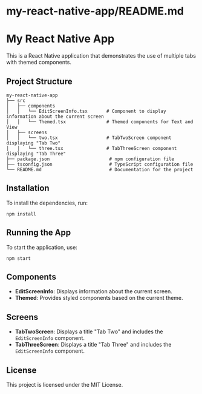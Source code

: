 # my-react-native-app/README.md

# My React Native App

This is a React Native application that demonstrates the use of multiple tabs with themed components.

## Project Structure

```
my-react-native-app
├── src
│   ├── components
│   │   └── EditScreenInfo.tsx       # Component to display information about the current screen
│   │   └── Themed.tsx               # Themed components for Text and View
│   ├── screens
│   │   └── two.tsx                  # TabTwoScreen component displaying "Tab Two"
│   │   └── three.tsx                # TabThreeScreen component displaying "Tab Three"
├── package.json                      # npm configuration file
├── tsconfig.json                     # TypeScript configuration file
└── README.md                         # Documentation for the project
```

## Installation

To install the dependencies, run:

```
npm install
```

## Running the App

To start the application, use:

```
npm start
```

## Components

- **EditScreenInfo**: Displays information about the current screen.
- **Themed**: Provides styled components based on the current theme.

## Screens

- **TabTwoScreen**: Displays a title "Tab Two" and includes the `EditScreenInfo` component.
- **TabThreeScreen**: Displays a title "Tab Three" and includes the `EditScreenInfo` component.

## License

This project is licensed under the MIT License.